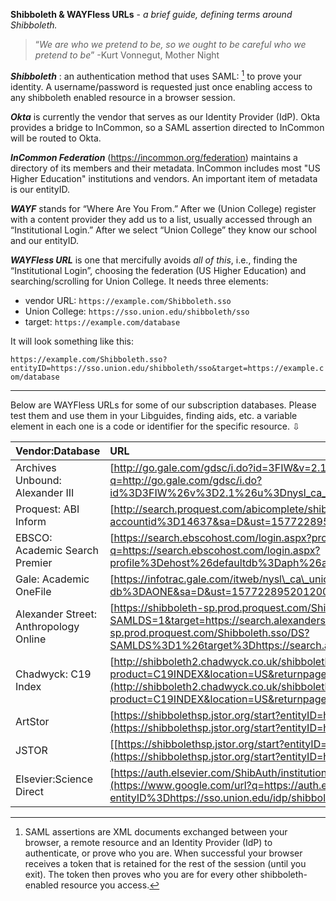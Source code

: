 **Shibboleth & WAYFless URLs** - *a brief guide, defining terms around Shibboleth.*

>“*We are who we pretend to be, so we ought to be careful who we pretend to be*”
-Kurt Vonnegut, Mother Night

***Shibboleth*** : an authentication method that uses SAML: [^1] to prove your identity.  A username/password is requested just once enabling access to any shibboleth enabled resource in a browser session.

***Okta*** is currently the vendor that serves as our Identity Provider (IdP).  Okta provides a bridge to InCommon, so a SAML assertion directed to InCommon will be routed to Okta.

***InCommon Federation*** (https://incommon.org/federation) maintains a directory of its members and their metadata. InCommon includes most "US Higher Education" institutions and vendors.  An important item of metadata is our entityID.

***WAYF*** stands for “Where Are You From.” After we (Union College) register with a content provider they add us to a list, usually accessed through an “Institutional Login.” After we select “Union College” they know our school and our entityID.

***WAYFless URL*** is one that mercifully avoids *all of this*, i.e., finding the “Institutional Login”, choosing the federation (US Higher Education) and searching/scrolling for Union College.
It needs three elements:

- vendor URL: `https://example.com/Shibboleth.sso`
- Union College: `https://sso.union.edu/shibboleth/sso` 
- target: `https://example.com/database`

It will look something like this:

`https://example.com/Shibboleth.sso?entityID=https://sso.union.edu/shibboleth/sso&target=https://example.com/database`

-------------------------------

Below are WAYFless URLs for some of our subscription databases.  Please test them and use them in your Libguides, finding aids, etc. a variable element in each one is a code or identifier for the specific resource. ⇩


|  Vendor:Database | URL |
|:-----------------|:----|
|Archives Unbound: Alexander III  |[http://go.gale.com/gdsc/i.do?id=3FIW&v=2.1&u=nysl\_ca\_unionc&it=aboutCollections&p=GDSC&sw=w](https://www.google.com/url?q=http://go.gale.com/gdsc/i.do?id%3D3FIW%26v%3D2.1%26u%3Dnysl_ca_unionc%26it%3DaboutCollections%26p%3DGDSC%26sw%3Dw&sa=D&ust=1577228952009000) |
|Proquest: ABI Inform |[http://search.proquest.com/abicomplete/shibboleth?accountid=14637](https://www.google.com/url?q=http://search.proquest.com/abicomplete/shibboleth?accountid%3D14637&sa=D&ust=1577228952010000)|
|EBSCO: Academic Search Premier|[https://search.ebscohost.com/login.aspx?profile=ehost&defaultdb=aph&authtype=shib&custid=s5179723](https://www.google.com/url?q=https://search.ebscohost.com/login.aspx?profile%3Dehost%26defaultdb%3Daph%26authtype%3Dshib%26custid%3Ds5179723&sa=D&ust=1577228952011000)
|Gale: Academic OneFile|[https://infotrac.gale.com/itweb/nysl\_ca\_unionc?db=AONE](https://www.google.com/url?q=https://infotrac.gale.com/itweb/nysl_ca_unionc?db%3DAONE&sa=D&ust=1577228952012000)|
|Alexander Street: Anthropology Online|[https://shibboleth-sp.prod.proquest.com/Shibboleth.sso/DS?SAMLDS=1&target=https://search.alexanderstreet.com/anto&entityID=https://sso.union.edu/idp/shibboleth](https://www.google.com/url?q=https://shibboleth-sp.prod.proquest.com/Shibboleth.sso/DS?SAMLDS%3D1%26target%3Dhttps://search.alexanderstreet.com/anto%26entityID%3Dhttps://sso.union.edu/idp/shibboleth&sa=D&ust=1577228952013000)|
|Chadwyck: C19 Index|[http://shibboleth2.chadwyck.co.uk/shibbolethlogin?product=C19INDEX&location=US&returnpage=http://c19index.chadwyck.com&forward=/home.do&entityId=https://sso.union.edu/idp/shibboleth](http://shibboleth2.chadwyck.co.uk/shibbolethlogin?product=C19INDEX&location=US&returnpage=http://c19index.chadwyck.com&forward=/home.do&entityId=https://sso.union.edu/idp/shibboleth)|
|ArtStor|[https://shibbolethsp.jstor.org/start?entityID=https%3A%2F%2Fsso.union.edu%2Fidp%2Fshibboleth&site=artstor&dest=%2F](https://shibbolethsp.jstor.org/start?entityID=https%3A%2F%2Fsso.union.edu%2Fidp%2Fshibboleth&site=artstor&dest=%2F)|
|JSTOR |[[https://shibbolethsp.jstor.org/start?entityID=https%3A%2F%2Fsso.union.edu%2Fidp%2Fshibboleth&site=jstor&dest=%2F](https://shibbolethsp.jstor.org/start?entityID=https%3A%2F%2Fsso.union.edu%2Fidp%2Fshibboleth&site=jstor&dest=%2F)
|Elsevier:Science Direct|[https://auth.elsevier.com/ShibAuth/institutionLogin?entityID=https://sso.union.edu/idp/shibboleth&appReturnURL=https://www.sciencedirect.com](https://www.google.com/url?q=https://auth.elsevier.com/ShibAuth/institutionLogin?entityID%3Dhttps://sso.union.edu/idp/shibboleth%26appReturnURL%3Dhttps://www.sciencedirect.com&sa=D&ust=1577228952020000)|


[^1]: SAML assertions are XML documents exchanged between your browser, a remote resource and an Identity Provider (IdP) to authenticate, or prove who you are.  When successful your browser receives a token that is retained for the rest of the session (until you exit).  The token then proves who you are for every other shibboleth-enabled resource you access.

